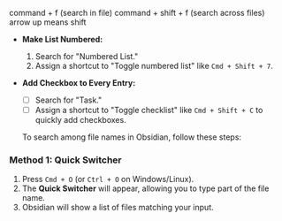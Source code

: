 command + f (search in file)
command + shift + f (search across files)
arrow up means shift


- **Make List Numbered:**
    
    1. Search for "Numbered List."
    2. Assign a shortcut to "Toggle numbered list" like `Cmd + Shift + 7`.
- **Add Checkbox to Every Entry:**
    
    - [ ] Search for "Task."
    - [ ] Assign a shortcut to "Toggle checklist" like `Cmd + Shift + C` to quickly add checkboxes.
          
    To search among file names in Obsidian, follow these steps:

### Method 1: **Quick Switcher**

1. Press `Cmd + O` (or `Ctrl + O` on Windows/Linux).                  
2. The **Quick Switcher** will appear, allowing you to type part of the file name.
3. Obsidian will show a list of files matching your input.